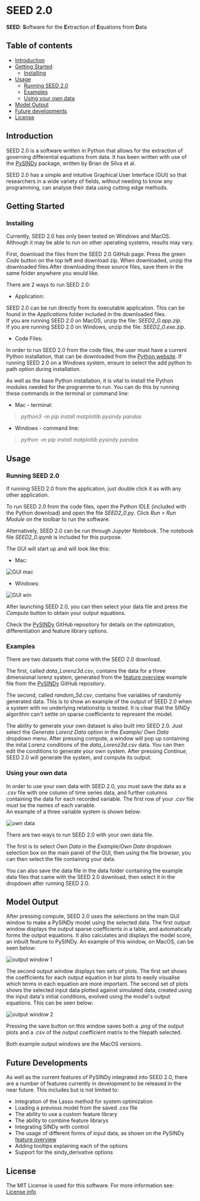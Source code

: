 # SEED 2.0

**SEED**: **S**oftware for the **E**xtraction of **E**quations from **D**ata

## Table of contents
* [Introduction](#introduction)
* [Getting Started](#getting-started)
	* [Installing](#installing)
* [Usage](#usage)
	* [Running SEED 2.0](#running-SEED)
	* [Examples](#examples)
	* [Using your own data](#using-your-own-data)
* [Model Output](#model-output)
* [Future developments](#future-developments)
* [License](#license)

## Introduction
SEED 2.0 is a software written in Python that allows for the extraction of governing differential equations from data. It has been written with use of the [PySINDy](https://github.com/dynamicslab/pysindy) package, written by Brian de Silva et al.

SEED 2.0 has a simple and intuitive Graphical User Interface (GUI) so that researchers in a wide variety of fields, without needing to know any programming, can analyse their data using cutting edge methods.

## Getting Started

### Installing
Currently, SEED 2.0 has only been tested on Windows and MacOS. Although it may be able to run on other operating systems, results may vary.

First, download the files from the SEED 2.0 GitHub page. Press the green _Code_ button on the top left and download zip. When downloaded, unzip the downloaded files.After downloading these source files, save them in the same folder anywhere you would like.

There are 2 ways to run SEED 2.0:

* Application:

SEED 2.0 can be run directly from its executable application. This can be found in the _Applications_ folder included in the downloaded files. 
<br/> If you are running SEED 2.0 on MacOS, unzip the file: _SEED2\_0.app.zip_.
<br/> If you are running SEED 2.0 on Windows, unzip the file: _SEED2\_0.exe.zip_.

* Code Files:

In order to run SEED 2.0 from the code files, the user must have a current Python installation, that can be downloaded from the [Python website](https://www.python.org/downloads/). If running SEED 2.0 on a Windows system, ensure to select the add python to path option during installation.

As well as the base Python installation, it is vital to install the Python modules needed for the programme to run. You can do this by running these commands in the terminal or command line:

* Mac - terminal: 

> _python3 -m pip install matplotlib pysindy pandas_

* Windows - command line:

> _python -m pip install matplotlib pysindy pandas_

## Usage

### Running SEED 2.0
If running SEED 2.0 from the application, just double click it as with any other application.

To run SEED 2.0 from the code files, open the Python IDLE (included with the Python download) and open the file _SEED2\_0.py_. Click _Run > Run Module_ on the toolbar to run the software.

Alternatively, SEED 2.0 can be run through Jupyter Notebook. The notebook file _SEED2\_0.ipynb_ is included for this purpose.

The GUI will start up and will look like this:

* Mac:

![GUI mac](images/GUI_mac.png)

* Windows:

![GUI win](images/GUI_win.png)

After launching SEED 2.0, you can then select your data file and press the _Compute_ button to obtain your output equations.

Check the [PySINDy](https://github.com/dynamicslab/pysindy) GitHub repository for details on the optimization, differentiation and feature library options.

### Examples
There are two datasets that come with the SEED 2.0 download.

The first, called _data\_Lorenz3d.csv_, contains the data for a three dimensional lorenz system, generated from the [feature overview](https://github.com/dynamicslab/pysindy/blob/master/examples/1_feature_overview.ipynb) example file from the [PySINDy](https://github.com/dynamicslab/pysindy) GitHub repository. 

The second, called _random\_5d.csv_, contains five variables of randomly generated data. This is to show an example of the output of SEED 2.0 when a system with no underlying relationship is tested. It is clear that the SINDy algorithm can't settle on sparse coefficients to represent the model.

The ability to generate your own dataset is also built into SEED 2.0. Just select the _Generate Lorenz Data_ option in the _Example/ Own Data_ dropdown menu. After pressing compute, a window will pop up containing the inital Lorenz conditions of the _data\_Lorenz3d.csv_ data. You can then edit the conditions to generate your own system. After pressing _Continue_, SEED 2.0 will generate the system, and compute its output.

### Using your own data
In order to use your own data with SEED 2.0, you must save the data as a _.csv_ file with one column of time series data, and further columns containing the data for each recorded variable. The first row of your _.csv_ file must be the names of each variable.  
An example of a three variable system is shown below:

![own data](images/Own_Data.png)

There are two ways to run SEED 2.0 with your own data file.

The first is to select _Own Data_ in the _Example/Own Data_ dropdown selection box on the main panel of the GUI, then using the file browser, you can then select the file containing your data.

You can also save the data file in the data folder containing the example data files that came with the SEED 2.0 download, then select it in the dropdown after running SEED 2.0.

## Model Output
After pressing compute, SEED 2.0 uses the selections on the main GUI window to make a PySINDy model using the selected data. The first output window displays the output sparse coefficients in a table, and automatically forms the output equations. It also calculates and displays the model score, an inbuilt feature to PySINDy. An example of this window, on MacOS, can be seen below:

![output window 1](images/window1.png)

The second output window displays two sets of plots. The first set shows the coefficients for each output equation in bar plots to easily visualise which terms in each equation are more important. The second set of plots shows the selected input data plotted against simulated data, created using the input data's initial conditions, evolved using the model's output equations. This can be seen below:

![output window 2](images/window2.png)

Pressing the save button on this window saves both a _.png_ of the output plots and a _.csv_ of the output coefficient matrix to the filepath selected.

Both example output windows are the MacOS versions.

## Future Developments
As well as the current features of PySINDy integrated into SEED 2.0, there are a number of features currently in development to be released in the near future. This includes but is not limited to:

* Integration of the Lasso method for system optimization
* Loading a previous model from the saved .csv file
* The ability to use a custom feature library
* The ability to combine feature librarys
* Integrating SINDy with control
* The usage of different forms of input data, as shown on the PySINDy [feature overview](https://github.com/dynamicslab/pysindy/blob/master/examples/1_feature_overview.ipynb)
* Adding tooltips explaining each of the options
* Support for the sindy_derivative options

## License
The MIT License is used for this software. For more information see: [License info](https://github.com/M-Vause/SEED2.0/blob/master/LICENSE)
